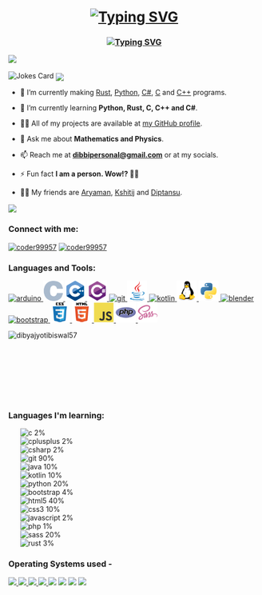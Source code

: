 <!DOCTYPE html>
<html lang="en">
<head>
    <meta charset="UTF-8">
    <meta name="viewport" content="width=device-width, initial-scale=1.0">
    <link rel="stylesheet" href="style.css">
    <link rel="icon" href="kalilinux.png">
</head>


<body>
<h1 align="center"><a href="https://git.io/typing-svg"><img src="https://readme-typing-svg.demolab.com?font=Space+Mono&size=30&pause=500&color=387CF7&center=true&vCenter=true&width=570&lines=Hi+%F0%9F%91%8B%2C+I'm+Dibyajyoti+Biswal" alt="Typing SVG" /></a></h1>
<h3 align="center"><a href="https://git.io/typing-svg"><img src="https://readme-typing-svg.demolab.com?font=Space+Mono&size=18&pause=500&color=30A5F7&center=true&vCenter=true&width=600&lines=A+student+who+struggles+with+studies." alt="Typing SVG" /></a></h3>

<p> <img src="https://github-widgetbox.vercel.app/api/profile?username=DibyajyotiBiswal57&data=followers,repositories,stars,commits&theme=darkmode" /> </p>
 
<img src="https://readme-jokes.vercel.app/api?theme=gradientBlue&hideborder" alt="Jokes Card" /> <img align="center" src="https://quotes-github-readme.vercel.app/api?type=vertical&theme=github" />

- 🔭 I’m currently making [Rust](https://github.com/DibyajyotiBiswal57/Rust-programs), [Python](https://github.com/DibyajyotiBiswal57/Python-programs), [C#](https://github.com/DibyajyotiBiswal57/Csharp-programs), [C](https://github.com/DibyajyotiBiswal57/C-programs) and [C++](https://github.com/DibyajyotiBiswal57/Cplusplus-programs) programs.

- 🌱 I’m currently learning **Python, Rust, C, C++ and C#**.

- 👨‍💻 All of my projects are available at [my GitHub profile](https://github.com/DibyajyotiBiswal57?tab=repositories).

- 💬 Ask me about **Mathematics and Physics**.

- 📫 Reach me at **dibbipersonal@gmail.com** or at my socials.

- ⚡ Fun fact **I am a person. Wow!? 🤯😮**

- 👯‍♂️ My friends are [Aryaman](https://github.com/albert-hawkins-heisenberg), [Kshitij](https://github.com/UnderRatedCoder05) and [Diptansu](https://github.com/dsdoescreative).


<p> <img align="center" src="https://github-readme-activity-graph.vercel.app/graph?username=DibyajyotiBiswal57&&theme=github&hide_border=true&custom_title=My%20contributions%20graph&days=40" /> </p>

<h3 align="left">Connect with me:</h3>
<p align="left">
<a href="https://twitter.com/coder99957" target="blank"><img align="center" src="https://raw.githubusercontent.com/rahuldkjain/github-profile-readme-generator/master/src/images/icons/Social/twitter.svg" alt="coder99957" height="30" width="40" /></a>
<a href="https://instagram.com/coder99957" target="blank"><img align="center" src="https://raw.githubusercontent.com/rahuldkjain/github-profile-readme-generator/master/src/images/icons/Social/instagram.svg" alt="coder99957" height="30" width="40" /></a>
</p>

<h3 align="left">Languages and Tools:</h3>
<p align="left"> <a href="https://www.arduino.cc/" target="blank" rel="noreferrer"> <img src="https://cdn.worldvectorlogo.com/logos/arduino-1.svg" alt="arduino" width="40" height="40"/> </a> <a href="https://www.cprogramming.com/" target="_blank" rel="noreferrer"> <img src="https://raw.githubusercontent.com/devicons/devicon/master/icons/c/c-original.svg" alt="c" width="40" height="40"/> </a> <a href="https://www.w3schools.com/cpp/" target="_blank" rel="noreferrer"> <img src="https://raw.githubusercontent.com/devicons/devicon/master/icons/cplusplus/cplusplus-original.svg" alt="cplusplus" width="40" height="40"/> </a> <a href="https://www.w3schools.com/cs/" target="_blank" rel="noreferrer"> <img src="https://raw.githubusercontent.com/devicons/devicon/master/icons/csharp/csharp-original.svg" alt="csharp" width="40" height="40"/> </a> <a href="https://git-scm.com/" target="_blank" rel="noreferrer"> <img src="https://www.vectorlogo.zone/logos/git-scm/git-scm-icon.svg" alt="git" width="40" height="40"/> </a> <a href="https://www.java.com" target="_blank" rel="noreferrer"> <img src="https://raw.githubusercontent.com/devicons/devicon/master/icons/java/java-original.svg" alt="java" width="40" height="40"/> </a> <a href="https://kotlinlang.org" target="_blank" rel="noreferrer"> <img src="https://www.vectorlogo.zone/logos/kotlinlang/kotlinlang-icon.svg" alt="kotlin" width="40" height="40"/> </a> <a href="https://www.linux.org/" target="_blank" rel="noreferrer"> <img src="https://raw.githubusercontent.com/devicons/devicon/master/icons/linux/linux-original.svg" alt="linux" width="40" height="40"/> </a> <a href="https://www.python.org" target="_blank" rel="noreferrer"> <img src="https://raw.githubusercontent.com/devicons/devicon/master/icons/python/python-original.svg" alt="python" width="40" height="40"/> </a> <a href="https://www.blender.org/" target="_blank" rel="noreferrer"> <img src="https://download.blender.org/branding/community/blender_community_badge_white.svg" alt="blender" width="40" height="40"/> </a> <a href="https://getbootstrap.com" target="_blank" rel="noreferrer"> <img src="https://upload.wikimedia.org/wikipedia/commons/b/b2/Bootstrap_logo.svg" alt="bootstrap" width="40" height="40"/> </a> <a href="https://www.w3schools.com/css/" target="_blank" rel="noreferrer"> <img src="https://raw.githubusercontent.com/devicons/devicon/master/icons/css3/css3-original-wordmark.svg" alt="css3" width="40" height="40"/> </a> <a href="https://dotnet.microsoft.com/" target="_blank" rel="noreferrer"> </a> <a href="https://www.w3.org/html/" target="_blank" rel="noreferrer"> <img src="https://raw.githubusercontent.com/devicons/devicon/master/icons/html5/html5-original-wordmark.svg" alt="html5" width="40" height="40"/> </a> <a href="https://developer.mozilla.org/en-US/docs/Web/JavaScript" target="_blank" rel="noreferrer"> <img src="https://raw.githubusercontent.com/devicons/devicon/master/icons/javascript/javascript-original.svg" alt="javascript" width="40" height="40"/> </a> <a href="https://www.php.net" target="_blank" rel="noreferrer"> <img src="https://raw.githubusercontent.com/devicons/devicon/master/icons/php/php-original.svg" alt="php" width="40" height="40"/> </a> <a href="https://sass-lang.com" target="_blank" rel="noreferrer"> <img src="https://raw.githubusercontent.com/devicons/devicon/master/icons/sass/sass-original.svg" alt="sass" width="40" height="40"/> </a> </p>
</p>

<p><img align="left" src="https://github-readme-stats.vercel.app/api/top-langs?username=dibyajyotibiswal57&show_icons=true&locale=en&layout=compact&langs_count=20&title_color=cyan&icon_color=2234AE&text_color=D3D3D3&bg_color=61,000000,20057A" alt="dibyajyotibiswal57" /></p>

<br>
<br>
<br>
<br>
<br>
<br>
<br>
<br>


<h3 align="left">Languages I'm learning:</h3>
<ol style="list-style-type: none; counter-reset: myCounter;"> 
    <li><img src="https://ziadoua.github.io/m3-Markdown-Badges/badges/C/c1.svg" alt="c"/>  2%  </li>
    <li><img src="https://ziadoua.github.io/m3-Markdown-Badges/badges/C++/c++1.svg" alt="cplusplus"/>  2%  </li>
    <li><img src="https://ziadoua.github.io/m3-Markdown-Badges/badges/CSharp/csharp1.svg" alt="csharp"/>  2%  </li>
    <li><img src="https://ziadoua.github.io/m3-Markdown-Badges/badges/Git/git1.svg" alt="git"/>  90%  </li>
    <li><img src="https://ziadoua.github.io/m3-Markdown-Badges/badges/Java/java1.svg" alt="java"/>  10%  </li>
    <li><img src="https://ziadoua.github.io/m3-Markdown-Badges/badges/Kotlin/kotlin1.svg" alt="kotlin"/>  10%  </li>
    <li><img src="https://ziadoua.github.io/m3-Markdown-Badges/badges/Python/python1.svg" alt="python"/>  20%  </li>
    <li><img src="https://ziadoua.github.io/m3-Markdown-Badges/badges/Bootstrap/bootstrap1.svg" alt="bootstrap"/>  4%  </li> 
    <li><img src="https://ziadoua.github.io/m3-Markdown-Badges/badges/HTML/html1.svg" alt="html5"/>  40%  </li>
    <li><img src="https://ziadoua.github.io/m3-Markdown-Badges/badges/CSS/css1.svg" alt="css3"/>  10% </li>
    <li><img src="https://ziadoua.github.io/m3-Markdown-Badges/badges/Javascript/javascript2.svg" alt="javascript">  2%  </li>
    <li><img src="https://ziadoua.github.io/m3-Markdown-Badges/badges/PHP/php1.svg" alt="php"/>  1%  </li>
    <li><img src="https://ziadoua.github.io/m3-Markdown-Badges/badges/Sass/sass1.svg" alt="sass"/>  20%  </li>
    <li><img src="https://ziadoua.github.io/m3-Markdown-Badges/badges/Rust/rust1.svg" alt="rust"/>  3%  </li>
</ol>



<h3 align="left"> Operating Systems used - </h3>

<p align="left"> <a href="https:/archlinux.org" target="blank"><img src="https://ziadoua.github.io/m3-Markdown-Badges/badges/Arch/arch1.svg" /> <a href="https://www.apple.com" target="blank"><img src="https://ziadoua.github.io/m3-Markdown-Badges/badges/iOS/ios1.svg" /> <a href="https://www.linux.org" target="blank"><img src="https://ziadoua.github.io/m3-Markdown-Badges/badges/Linux/linux2.svg" /> <a href="https://tails.net" target="blank"><img src="https://ziadoua.github.io/m3-Markdown-Badges/badges/TailsOS/tailsos1.svg"/> </a> <img src="https://ziadoua.github.io/m3-Markdown-Badges/badges/Windows/windows1.svg"/> <img src="https://ziadoua.github.io/m3-Markdown-Badges/badges/WindowsXP/windowsxp1.svg"/> <img src="https://ziadoua.github.io/m3-Markdown-Badges/badges/Windows10/windows101.svg"/> <a href="https://www.kali.org" > <img src="https://ziadoua.github.io/m3-Markdown-Badges/badges/KaliLinux/kalilinux1.svg" /></a>
</p>

</body>
</html>
